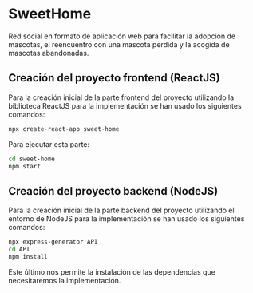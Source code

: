 # SweetHome
Red social en formato de aplicación web para facilitar la adopción de mascotas, el reencuentro con una mascota perdida y la acogida de mascotas abandonadas.

## Creación del proyecto frontend (ReactJS)

Para la creación inicial de la parte frontend del proyecto utilizando la biblioteca ReactJS para la implementación se han usado los siguientes comandos:

```bash
npx create-react-app sweet-home
```

Para ejecutar esta parte:

```bash
cd sweet-home
npm start
```

## Creación del proyecto backend (NodeJS)

Para la creación inicial de la parte backend del proyecto utilizando el entorno de NodeJS para la implementación se han usado los siguientes comandos:

```bash
npx express-generator API
cd API
npm install
```

Este último nos permite la instalación de las dependencias que necesitaremos la implementación.
